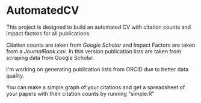 # AutomatedCV

This project is designed to build an automated CV with citation counts and impact factors for all publications.

Citation counts are taken from *Google Scholar* and Impact Factors are taken from a *JournalRank.csv*. In this version publication lists are taken from scraping data from Google Scholar. 

I'm working on generating publication lists from ORCID due to better data quality.

You can make a simple graph of your citations and get a spreadsheet of your papers with their citation counts by running "simple.R"
